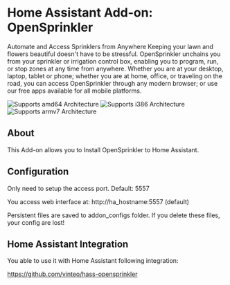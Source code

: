 # Home Assistant Add-on: OpenSprinkler

Automate and Access Sprinklers from Anywhere
Keeping your lawn and flowers beautiful doesn't have to be stressful. OpenSprinkler unchains you from your sprinkler or irrigation control box, enabling you to program, run, or stop zones at any time from anywhere.
Whether you are at your desktop, laptop, tablet or phone; whether you are at home, office, or traveling on the road, you can access OpenSprinkler through any modern browser; or use our free apps available for all mobile platforms.

![Supports amd64 Architecture][amd64-shield] ![Supports i386 Architecture][i386-shield] ![Supports armv7 Architecture][armv7-shield]

## About

This Add-on allows you to Install OpenSprinkler to Home Assistant. 

## Configuration

Only need to setup the access port. Default: 5557

You access web interface at: http://ha_hostname:5557 (default)

Persistent files are saved to addon_configs folder. If you delete these files, your config are lost!

## Home Assistant Integration

You able to use it with Home Assistant following integration:

https://github.com/vinteo/hass-opensprinkler

[amd64-shield]: https://img.shields.io/badge/amd64-yes-green.svg
[i386-shield]: https://img.shields.io/badge/i386-yes-green.svg
[armv7-shield]: https://img.shields.io/badge/armv7-yes-green.svg
